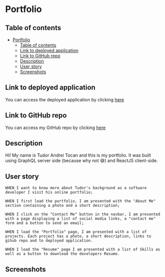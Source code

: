 # Portfolio

## Table of contents

- [Portfolio](#portfolio)
  - [Table of contents](#table-of-contents)
  - [Link to deployed application](#link-to-deployed-application)
  - [Link to GitHub repo](#link-to-github-repo)
  - [Description](#description)
  - [User story](#user-story)
  - [Screenshots](#screenshots)

## Link to deployed application

You can access the deployed application by clicking [here](#)

## Link to GitHub repo

You can access my GitHub repo by clicking [here](#)

## Description

Hi! My name is Tudor Andrei Tocan and this is my portfolio. It was built using GraphQL server side (because why not :sweat_smile:) and ReactJS client-side.

## User story

```
WHEN I want to know more about Tudor's background as a software developer I visit his online portfolio;

WHEN I first load the portfolio, I am presented with the "About Me" section containing a photo and a short description;

WHEN I click on the "Contact Me" button in the navbar, I am presented with a page displaying a list of social media links, a "contact me" form and a button to send an email;

WHEN I load the "Portfolio" page, I am presented with a list of projects. Each project has a photo, a short description, links to gihub repo and to deployed application.

WHEN I load the "Resume" page I am presented with a list of Skills as well as a button to download the developers Resume.
```

## Screenshots
